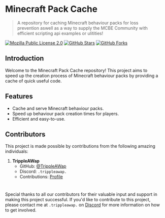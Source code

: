 # Minecraft Pack Cache

> A repository for caching Minecraft behaviour packs for loss prevention aswell as a way to supply the MCBE Community with efficient scripting api examples or ulitities!

[![Mozilla Public License 2.0](https://img.shields.io/badge/License-MPL%202.0-brightgreen.svg)](LICENSE)
[![GitHub Stars](https://img.shields.io/github/stars/TrippleAWap/Minecraft-Pack-Cache.svg)](https://github.com/TrippleAWap/Minecraft-Pack-Cache/stargazers)
[![GitHub Forks](https://img.shields.io/github/forks/TrippleAWap/Minecraft-Pack-Cache.svg)](https://github.com/TrippleAWap/Minecraft-Pack-Cache/network/members)

## Introduction

Welcome to the Minecraft Pack Cache repository! This project aims to speed up the creation process of Minecraft behaviour packs by providing a cache of quick useful code.

## Features

- Cache and serve Minecraft behaviour packs.
- Speed up behaviour pack creation times for players.
- Efficient and easy-to-use.

## Contributors

This project is made possible by contributions from the following amazing individuals:

1. **TrippleAWap**
   - GitHub: [@TrippleAWap](https://github.com/TrippleAWap)
   - Discord: `.trippleawap.`
   - Contributions: [Profile](https://github.com/TrippleAWap/Minecraft-Pack-Cache/graphs/contributors?author=TrippleAwap)
#
Special thanks to all our contributors for their valuable input and support in making this project successful.
If you'd like to contribute to this project, please contact me at `.trippleawap.` on [Discord](https://discord.gg/) for more information on how to get involved.
